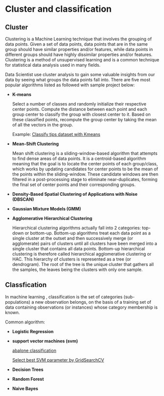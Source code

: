 # Cluster and classification

## Cluster
Clustering is a Machine Learning technique that involves the grouping of data points. Given a set of data points, data points that are in the same group should have similar properties and/or features, while data points in different groups should have highly dissimilar properties and/or features. Clustering is a method of unsupervised learning and is a common technique for statistical data analysis used in many fields.

Data Scientist use cluster analysis to gain some valuable insights from our data by seeing what groups the data points fall into. There are five most popular algorithms listed as followed with sample project below:

* **K-means**

  Select a number of classes and randomly initialize their respective center points. Compute the distance between each point and each group center to classify the group with closest center to it. Based on these classified points, recompute the group center by taking the mean of all the vectors in the group. 
  
  Example: [Classify tips dataset with Kmeans](https://github.com/LunaYogada/452_machine_learning/blob/master/cluster%20and%20classfication/Classify%20tips%20dataset%20with%20Kmeans.ipynb)

* **Mean-Shift Clustering**

  Mean shift clustering is a sliding-window-based algorithm that attempts to find dense areas of data points. It is a centroid-based algorithm meaning that the goal is to locate the center points of each group/class, which works by updating candidates for center points to be the mean of the points within the sliding-window. These candidate windows are then filtered in a post-processing stage to eliminate near-duplicates, forming the final set of center points and their corresponding groups. 
  
* **Density-Based Spatial Clustering of Applications with Noise (DBSCAN)**

  
* **Gaussian Mixture Models (GMM)**
* **Agglomerative Hierarchical Clustering**

  Hierarchical clustering algorithms actually fall into 2 categories: top-down or bottom-up. Bottom-up algorithms treat each data point as a single cluster at the outset and then successively merge (or agglomerate) pairs of clusters until all clusters have been merged into a single cluster that contains all data points. Bottom-up hierarchical clustering is therefore called hierarchical agglomerative clustering or HAC. This hierarchy of clusters is represented as a tree (or dendrogram). The root of the tree is the unique cluster that gathers all the samples, the leaves being the clusters with only one sample.

## Classfication
In machine learning , classification is the set of categories (sub-populations) a new observation belongs, on the basis of a training set of data containing observations (or instances) whose category membership is known.

Common algorithm:

* **Logistic Regression**
* **support vector machines (svm)**

  [abalone classification](https://github.com/LunaYogada/452_machine_learning/blob/master/cluster%20and%20classfication/abalone%20classification.ipynb)
  
  [Select best SVM parameter by GridSearchCV](https://github.com/LunaYogada/452_machine_learning/blob/master/cluster%20and%20classfication/plot_iris_dataset.ipynb)
* **Decision Trees**
* **Random Forest**
* **Naive Bayes**
